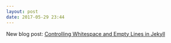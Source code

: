 ```yaml
---
layout: post
date: 2017-05-29 23:44
---
```

New blog post: [Controlling Whitespace and Empty Lines in Jekyll](https://joshdick.net/2017/05/29/controlling_whitespace_and_empty_lines_in_jekyll.html)
